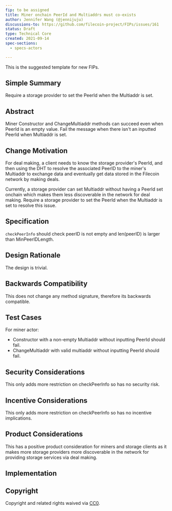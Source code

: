 ```yaml
---
fip: to be assigned
title: Miner onchain PeerId and Multiaddrs must co-exists
author: Jennifer Wang (@jennijuju)
discussions-to: https://github.com/filecoin-project/FIPs/issues/161
status: Draft
type: Technical Core
created: 2021-09-14
spec-sections: 
  - specs-actors

---
```


<!--You can leave these HTML comments in your merged FIP and delete the visible duplicate text guides, they will not appear and may be helpful to refer to if you edit it again. This is the suggested template for new FIPs. Note that a FIP number will be assigned by an editor. When opening a pull request to submit your FIP, please use an abbreviated title in the filename, `fip-draft_title_abbrev.md`. The title should be 44 characters or less.-->
This is the suggested template for new FIPs.


## Simple Summary
<!--"If you can't explain it simply, you don't understand it well enough." Provide a simplified and layman-accessible explanation of the FIP.-->
Require a storage provider to set the PeerId when the Multiaddr is set.

## Abstract
<!--A short (~200 word) description of the technical issue being addressed.-->

Miner Constructor and ChangeMultiaddr methods can succeed even when PeerId is an empty value. Fail the message when there isn't an inputted PeerId when Multiaddr is set.

## Change Motivation
<!--The motivation is critical for FIPs that want to change the Filecoin protocol. It should clearly explain why the existing protocol specification is inadequate to address the problem that the FIP solves. FIP submissions without sufficient motivation may be rejected outright.-->

For deal making, a client needs to know the storage provider's PeerId, and then using the DHT to resolve the associated PeerID to the miner's Multiaddr to exchange data and eventually get data stored in the Filecoin network by making deals.

Currently, a storage provider can set Multiaddr without having a PeerId set onchain which makes them less discoverable in the network for deal making. Require a storage provider to set the PeerId when the Multiaddr is set to resolve this issue.

## Specification
<!--The technical specification should describe the syntax and semantics of any new feature. The specification should be detailed enough to allow competing, interoperable implementations for any of the current Filecoin implementations. -->

`checkPeerInfo` should check peerID is not empty and len(peerID) is larger than MinPeerIDLength.

## Design Rationale
<!--The rationale fleshes out the specification by describing what motivated the design and why particular design decisions were made. It should describe alternate designs that were considered and related work, e.g. how the feature is supported in other languages. The rationale may also provide evidence of consensus within the community, and should discuss important objections or concerns raised during discussion.-->
The design is trivial.

## Backwards Compatibility
<!--All FIPs that introduce backwards incompatibilities must include a section describing these incompatibilities and their severity. The FIP must explain how the author proposes to deal with these incompatibilities. FIP submissions without a sufficient backwards compatibility treatise may be rejected outright.-->

This does not change any method signature, therefore its backwards compatible.

## Test Cases
<!--Test cases for an implementation are mandatory for FIPs that are affecting consensus changes. Other FIPs can choose to include links to test cases if applicable.-->
For miner actor:
* Constructor with a non-empty Multiaddr without inputting PeerId should fail. 
* ChangeMultiaddr with valid multiaddr without inputting PeerId should fail.

## Security Considerations
<!--All FIPs must contain a section that discusses the security implications/considerations relevant to the proposed change. Include information that might be important for security discussions, surfaces risks and can be used throughout the life cycle of the proposal. E.g. include security-relevant design decisions, concerns, important discussions, implementation-specific guidance and pitfalls, an outline of threats and risks and how they are being addressed. FIP submissions missing the "Security Considerations" section will be rejected. A FIP cannot proceed to status "Final" without a Security Considerations discussion deemed sufficient by the reviewers.-->
This only adds more restriction on checkPeerInfo so has no security risk.

## Incentive Considerations
<!--All FIPs must contain a section that discusses the incentive implications/considerations relative to the proposed change. Include information that might be important for incentive discussion. A discussion on how the proposed change will incentivize reliable and useful storage is required. FIP submissions missing the "Incentive Considerations" section will be rejected. An FIP cannot proceed to status "Final" without a Incentive Considerations discussion deemed sufficient by the reviewers.-->
This only adds more restriction on checkPeerInfo so has no incentive implications.

## Product Considerations
<!--All FIPs must contain a section that discusses the product implications/considerations relative to the proposed change. Include information that might be important for product discussion. A discussion on how the proposed change will enable better storage-related goods and services to be developed on Filecoin. FIP submissions missing the "Product Considerations" section will be rejected. An FIP cannot proceed to status "Final" without a Product Considerations discussion deemed sufficient by the reviewers.-->
This has a positive product consideration for miners and storage clients as it makes more storage providers more discoverable in the network for providing storage services via deal making.

## Implementation
<!--The implementations must be completed before any core FIP is given status "Final", but it need not be completed before the FIP is accepted. While there is merit to the approach of reaching consensus on the specification and rationale before writing code, the principle of "rough consensus and running code" is still useful when it comes to resolving many discussions of API details.-->


## Copyright
Copyright and related rights waived via [CC0](https://creativecommons.org/publicdomain/zero/1.0/).
